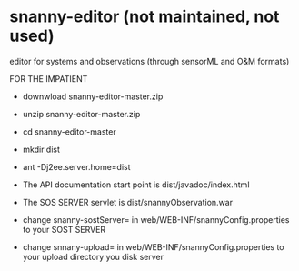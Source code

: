 # snanny-editor (not maintained, not used)
editor for systems and observations (through sensorML and O&amp;M formats)

FOR THE IMPATIENT

* downwload snanny-editor-master.zip
* unzip snanny-editor-master.zip
* cd snanny-editor-master
* mkdir dist
* ant -Dj2ee.server.home=dist

* The API documentation start point is dist/javadoc/index.html
* The SOS SERVER servlet is dist/snannyObservation.war

* change snanny-sostServer= in web/WEB-INF/snannyConfig.properties to your SOST SERVER
* change snnany-upload=     in web/WEB-INF/snannyConfig.properties to your upload directory you disk server

